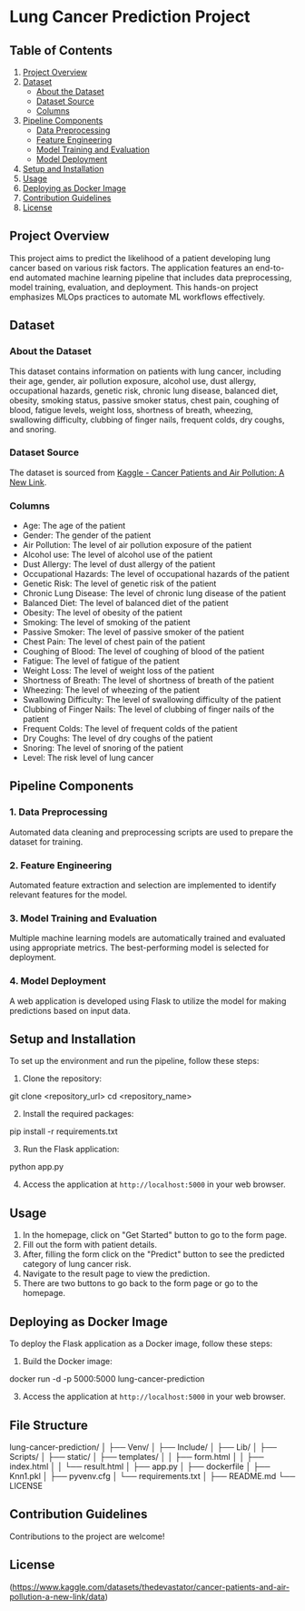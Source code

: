 # Lung Cancer Prediction Project

## Table of Contents

1. [Project Overview](#project-overview)
2. [Dataset](#dataset)
    - [About the Dataset](#about-the-dataset)
    - [Dataset Source](#dataset-source)
    - [Columns](#columns)
3. [Pipeline Components](#pipeline-components)
    - [Data Preprocessing](#1-data-preprocessing)
    - [Feature Engineering](#2-feature-engineering)
    - [Model Training and Evaluation](#3-model-training-and-evaluation)
    - [Model Deployment](#4-model-deployment)
4. [Setup and Installation](#setup-and-installation)
5. [Usage](#usage)
6. [Deploying as Docker Image](#deploying-as-docker-image)
7. [Contribution Guidelines](#contribution-guidelines)
8. [License](#license)

## Project Overview

This project aims to predict the likelihood of a patient developing lung cancer based on various risk factors. The application features an end-to-end automated machine learning pipeline that includes data preprocessing, model training, evaluation, and deployment. This hands-on project emphasizes MLOps practices to automate ML workflows effectively.

## Dataset

### About the Dataset

This dataset contains information on patients with lung cancer, including their age, gender, air pollution exposure, alcohol use, dust allergy, occupational hazards, genetic risk, chronic lung disease, balanced diet, obesity, smoking status, passive smoker status, chest pain, coughing of blood, fatigue levels, weight loss, shortness of breath, wheezing, swallowing difficulty, clubbing of finger nails, frequent colds, dry coughs, and snoring.

### Dataset Source

The dataset is sourced from [Kaggle - Cancer Patients and Air Pollution: A New Link](https://www.kaggle.com/datasets/thedevastator/cancer-patients-and-air-pollution-a-new-link/data).

### Columns

- Age: The age of the patient 
- Gender: The gender of the patient
- Air Pollution: The level of air pollution exposure of the patient 
- Alcohol use: The level of alcohol use of the patient 
- Dust Allergy: The level of dust allergy of the patient 
- Occupational Hazards: The level of occupational hazards of the patient 
- Genetic Risk: The level of genetic risk of the patient
- Chronic Lung Disease: The level of chronic lung disease of the patient
- Balanced Diet: The level of balanced diet of the patient 
- Obesity: The level of obesity of the patient 
- Smoking: The level of smoking of the patient
- Passive Smoker: The level of passive smoker of the patient 
- Chest Pain: The level of chest pain of the patient
- Coughing of Blood: The level of coughing of blood of the patient 
- Fatigue: The level of fatigue of the patient
- Weight Loss: The level of weight loss of the patient 
- Shortness of Breath: The level of shortness of breath of the patient 
- Wheezing: The level of wheezing of the patient 
- Swallowing Difficulty: The level of swallowing difficulty of the patient 
- Clubbing of Finger Nails: The level of clubbing of finger nails of the patient 
- Frequent Colds: The level of frequent colds of the patient 
- Dry Coughs: The level of dry coughs of the patient 
- Snoring: The level of snoring of the patient 
- Level: The risk level of lung cancer 

## Pipeline Components

### 1. Data Preprocessing

Automated data cleaning and preprocessing scripts are used to prepare the dataset for training.

### 2. Feature Engineering

Automated feature extraction and selection are implemented to identify relevant features for the model.

### 3. Model Training and Evaluation

Multiple machine learning models are automatically trained and evaluated using appropriate metrics. The best-performing model is selected for deployment.

### 4. Model Deployment

A web application is developed using Flask to utilize the model for making predictions based on input data.

## Setup and Installation

To set up the environment and run the pipeline, follow these steps:

1. Clone the repository:

git clone <repository_url>
cd <repository_name>


2. Install the required packages:

pip install -r requirements.txt


3. Run the Flask application:

python app.py


4. Access the application at `http://localhost:5000` in your web browser.

## Usage

1. In the homepage, click on "Get Started" button to go to the form page.
2. Fill out the form with patient details.
3. After, filling the form click on the "Predict" button to see the predicted category of lung cancer risk.
4. Navigate to the result page to view the prediction.
5. There are two buttons to go back to the form page or go to the homepage. 

## Deploying as Docker Image

To deploy the Flask application as a Docker image, follow these steps:

1. Build the Docker image:

docker run -d -p 5000:5000 lung-cancer-prediction


3. Access the application at `http://localhost:5000` in your web browser.

## File Structure

lung-cancer-prediction/
│
├── Venv/
│ ├── Include/
│ ├── Lib/
│ ├── Scripts/
│ ├── static/
│ ├── templates/
│ │ ├── form.html
│ │ ├── index.html
│ │ └── result.html
│ ├── app.py
│ ├── dockerfile
│ ├── Knn1.pkl
│ ├── pyvenv.cfg
│ └── requirements.txt
│
├── README.md
└── LICENSE

## Contribution Guidelines

Contributions to the project are welcome! 

## License

(https://www.kaggle.com/datasets/thedevastator/cancer-patients-and-air-pollution-a-new-link/data)






